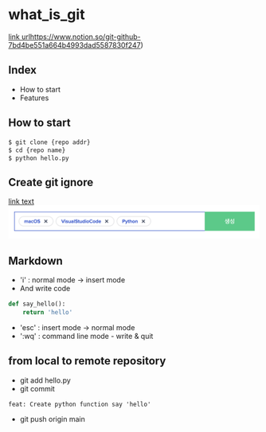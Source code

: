 # what_is_git
[link url](https://www.notion.so/git-github-7bd4be551a664b4993dad5587830f247)https://www.notion.so/git-github-7bd4be551a664b4993dad5587830f247)

## Index

- How to start
- Features

## How to start
``` shell
$ git clone {repo addr}
$ cd {repo name}
$ python hello.py
```

## Create git ignore

[link text](https://www.toptal.com/developers/gitignore)
![Alt text](image.png)

## Markdown

- 'i' :  normal mode -> insert mode
- And write code
```python
def say_hello():
	return 'hello'
```
- 'esc' : insert mode -> normal mode
- ':wq' : command line mode - write & quit

## from local to remote repository

- git add hello.py
- git commit
```
feat: Create python function say 'hello'
```
- git push origin main